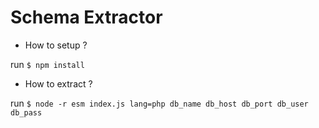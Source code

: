 # Schema Extractor

* How to setup ?

run ``$ npm install``

* How to extract ?

run ``$ node -r esm index.js lang=php db_name db_host db_port db_user db_pass``
